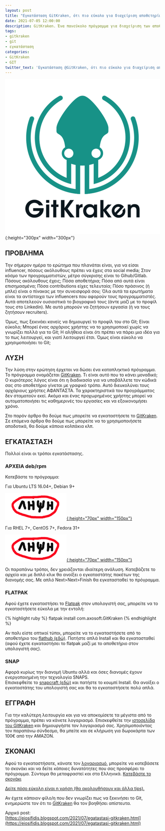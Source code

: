 ```yaml
---
layout: post
title: "Εγκατάσταση GitKraken, ότι πιο εύκολο για διαχείριση αποθετηρίων Git"
date: 2021-07-05 12:00:00
description: GitKraken. Ένα πανεύκολο πρόγραμμα για διαχείριση των αποθετηρίων Git. Πως το εγκαθιστούμε;
tags:
- gitkraken
- git
- εγκατάσταση
categories:
- GitKraken
- GIT
twitter_text: 'Εγκατάσταση @GitKraken, ότι πιο εύκολο για διαχείριση αποθετηρίων #Git'
---
```


![GitKraken logo](/post_images/gitkraken/gitkraken-logo-dark-sq.png "GitKraken logo"){:height="300px" width="300px"}


## ΠΡΟΒΛΗΜΑ 

Την σήμερον ημέρα το ερώτημα που πλανάται είναι, για να είσαι influencer, πόσους ακόλουθους πρέπει να έχεις στα social media; Στον κόσμο των προγραμματιστών, μέτρο σύγκρισης είναι το Gihub/Gitlab. Πόσους ακόλουθους έχεις; Πόσα αποθετήρια; Πόσα από αυτά είναι επισημασμένα; Πόσα contributions είχες τελευταία; Πόσο πράσινος (ή μπλε) είναι ο πίνακας με την συνεισφορά σου; Όλα αυτά τα ερωτήματα είναι τα αντίστοιχα των influencers που αφορούν τους προγραμματιστές. Αυτά αποτελεούν ουσιαστικά το βιογραφικό τους (άντε μαζί με το προφίλ τους στο Linkedin). Με αυτά μπορούν να ζητήσουν εργασία (ή να τους ζητήσουν recruiters). 

Όμως, πως ξεκινάει κανείς να δημιουργεί το προφίλ του στο Git; Είναι εύκολο; Μπορεί ένας αρχάριος χρήστης να το χρησιμοποιεί χωρίς να γνωρίζει πολλά για το Git; Η αλήθεια είναι ότι πρέπει να πάρει μια ιδέα για το πως λειτουργεί, και γιατί λειτουργεί έτσι. Όμως είναι εύκολο να χρησιμοποιήσει το Git; 

## ΛΥΣΗ 

Την λύση στην ερώτηση έρχεται να δώσει ένα καταπληκτικό πρόγραμμα. Το πρόγραμμα ονομάζεται [GitKraken](https://gitkraken.link/iosifidis). Τι είναι αυτό που το κάνει μοναδικό; Ο κυριότερος λόγος είναι ότι η διαδικασία για να υποβάλλετε τον κώδικά σας στο αποθετήριο γίνεται με γραφικό τρόπο. Αυτό διευκολύνει τους αρχάριους χρήστες ΑΦΑΝΤΑΣΤΑ. Τα χαρακτηριστικά του προγράμματος δεν σταματούν εκεί. Ακόμα και ένας προχωρημένος χρήστης μπορεί να αυτοματοποιήσει τις καθημερινές του εργασίες και να εξοικονομήσει χρόνο. 

Στο παρόν άρθρο θα δούμε πως μπορείτε να εγκαταστήσετε το [GitKraken](https://gitkraken.link/iosifidis). Σε επόμενα άρθρα θα δούμε πως μπορείτε να το χρησιμοποιήσετε αποδοτικά, θα δούμε κάποια κολπάκια κλπ. 

## ΕΓΚΑΤΑΣΤΑΣΗ 

Πολλοί είναι οι τρόποι εγκατάστασης. 

### ΑΡΧΕΙΑ deb/rpm 

Κατεβάστε το πρόγραμμα: 

Για Ubuntu LTS 16.04+, Debian 9+

[![Download](/post_images/download.png "Download"){:height="70px" width="150px"}](https://www.gitkraken.com/download/linux-deb)


Για RHEL 7+, CentOS 7+, Fedora 31+

[![Download](/post_images/download.png "Download"){:height="70px" width="150px"}](https://www.gitkraken.com/download/linux-rpm)

Οι παραπάνω τρόποι, δεν χρειάζονται ιδιαίτερη ανάλυση. Κατεβάζετε το αρχείο και με διπλό κλικ θα ανοίξει ο εγκαταστάτης πακέτων της διανομής σας. Με απλό Next>Next>Finish θα εγκατασταθεί το πρόγραμμα. 

### FLATPAK 

Αφού έχετε εγκαταστήσει το [Flatpak](https://eiosifidis.blogspot.com/2019/12/opensuse-flatpak.html) στον υπολογιστή σας, μπορείτε να το εγκαταστήσετε εύκολα με την εντολή:

{% highlight ruby %}
flatpak install com.axosoft.GitKraken
{% endhighlight %}

Αν παλι είστε οπτικοί τύποι, μπορείτε να το εγκαταστήσετε από το αποθετήριο του [flathub (εδώ)](https://flathub.org/apps/details/com.axosoft.GitKraken). Πατήστε απλά Install και θα εγκατασταθεί (αφού έχετε εγκαταστήσει το flatpak μαζί με το αποθετήριο στον υπολογιστή σας).

### SNAP 

Αφορά κυρίως την διανομή Ubuntu αλλά και όσες διανομές έχουν ενεργοποιημένη την τεχνολογία SNAPS.  
Επισκεφθείτε το [snapcraft (εδώ)](https://snapcraft.io/gitkraken) και πατήστε το κουμπί Install. Θα ανοίξει ο εγκαταστάτης του υπολογιστή σας και θα το εγκαταστήσετε πολύ απλά. 

## ΕΓΓΡΑΦΗ 

Για την καλύτερη λειτουργία και για να αποκομίσετε τα μέγιστα από το πρόγραμμα, πρέπει να κάνετε λογαριασμό. Επισκεφθείτε την [ιστοσελίδα του GitKraken](https://gitkraken.link/iosifidis) και δημιουργήστε τον λογαριασμό σας. Χρησιμοποιόντας τον παραπάνω σύνδεσμο, θα μπείτε και σε κλήρωση για δωροκάρτα των 100€ από την AMAZON. 


## ΣΚΟΝΑΚΙ 

Αφού το εγκαταστήσατε, κάνατε τον [λογαριασμό](https://gitkraken.link/iosifidis), μπορείτε να κατεβάσετε το σκονάκι και να δείτε κάποιες δυνατότητες που σας προσφέρει το πρόγραμμα. Σύντομα θα μεταφραστεί και στα Ελληνικά. [Κατεβάστε το σκονάκι](https://www.gitkraken.com/wp-content/uploads/2021/05/gitkraken-github-cheat-sheet.pdf) 

[Δείτε πόσο εύκολη είναι η χρήση (θα ακολουθήσουν και άλλα tips).](https://youtu.be/ub9GfRziCtU)

Αν έχετε κάποιον φίλο/η που δεν γνωρίζει πως να ξεκινήσει το Git, ενημερώστε τον ότι το [GitKraken](https://gitkraken.link/iosifidis) θα τον βοηθήσει απίστευτα.

Αρχικό post:  
[https://eiosifidis.blogspot.com/2021/07/egatastasi-gitkraken.html](https://eiosifidis.blogspot.com/2021/07/egatastasi-gitkraken.html)
